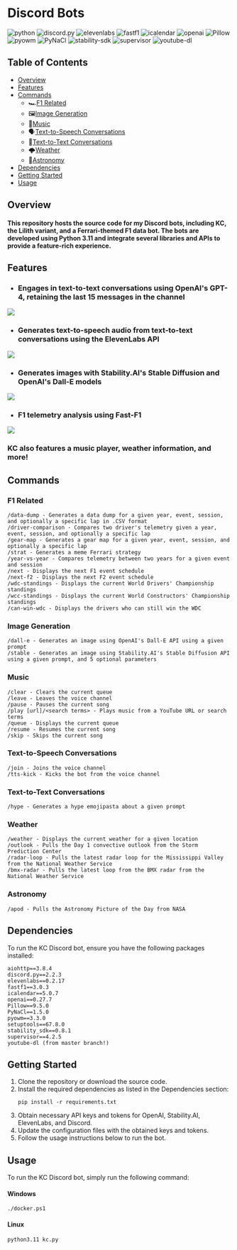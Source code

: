 # Discord Bots
![python](https://img.shields.io/badge/Python-3.11-blue)
![discord.py](https://img.shields.io/badge/discord.py-2.2.3-blue)
![elevenlabs](https://img.shields.io/badge/elevenlabs-0.2.17-blue)
![fastf1](https://img.shields.io/badge/fastf1-3.0.3-blue)
![icalendar](https://img.shields.io/badge/icalendar-5.0.7-blue)
![openai](https://img.shields.io/badge/openai-0.27.7-blue)
![Pillow](https://img.shields.io/badge/Pillow-9.5.0-blue)
![pyowm](https://img.shields.io/badge/pyowm-3.3.0-blue)
![PyNaCl](https://img.shields.io/badge/PyNaCl-1.5.0-blue)
![stability-sdk](https://img.shields.io/badge/stability_sdk-0.7.0-blue)
![supervisor](https://img.shields.io/badge/supervisor-4.2.5-blue)
![youtube-dl](https://img.shields.io/badge/youtube--dl-master-blue)

## Table of Contents
- [Overview](#overview)
- [Features](#features)
- [Commands](#commands)
  - 🏎️[F1 Related](#f1-related)
  - 🖼️[Image Generation](#image-generation)
  - 🎵[Music](#music)
  - 🗣️[Text-to-Speech Conversations](#text-to-speech-conversations)
  - 💬[Text-to-Text Conversations](#text-to-text-conversations)
  - 🌩️[Weather](#weather)
  - 🔭[Astronomy](#astronomy)
- [Dependencies](#dependencies)
- [Getting Started](#getting-started)
- [Usage](#usage)

## Overview
#### This repository hosts the source code for my Discord bots, including KC, the Lilith variant, and a Ferrari-themed F1 data bot. The bots are developed using Python 3.11 and integrate several libraries and APIs to provide a feature-rich experience.

## Features

- ### Engages in text-to-text conversations using OpenAI's GPT-4, retaining the last 15 messages in the channel
![](./images/ttt-generation.png)

- ### Generates text-to-speech audio from text-to-text conversations using the ElevenLabs API
![](./images/tts-generation.png)

- ### Generates images with Stability.AI's Stable Diffusion and OpenAI's Dall-E models
![](./images/image-generation.png)

- ### F1 telemetry analysis using Fast-F1
![](./images/telemetry-analysis.png)

### KC also features a music player, weather information, and more!

## Commands
### F1 Related
```
/data-dump - Generates a data dump for a given year, event, session, and optionally a specific lap in .CSV format
/driver-comparison - Compares two driver's telemetry given a year, event, session, and optionally a specific lap
/gear-map - Generates a gear map for a given year, event, session, and optionally a specific lap
/strat - Generates a meme Ferrari strategy
/year-vs-year - Compares telemetry between two years for a given event and session
/next - Displays the next F1 event schedule
/next-f2 - Displays the next F2 event schedule
/wdc-standings - Displays the current World Drivers' Championship standings
/wcc-standings - Displays the current World Constructors' Championship standings
/can-win-wdc - Displays the drivers who can still win the WDC
```
### Image Generation
```
/dall-e - Generates an image using OpenAI's Dall-E API using a given prompt
/stable - Generates an image using Stability.AI's Stable Diffusion API using a given prompt, and 5 optional parameters
```
### Music
```
/clear - Clears the current queue
/leave - Leaves the voice channel
/pause - Pauses the current song
/play [url]/<search terms> - Plays music from a YouTube URL or search terms
/queue - Displays the current queue
/resume - Resumes the current song
/skip - Skips the current song
```
### Text-to-Speech Conversations
```
/join - Joins the voice channel
/tts-kick - Kicks the bot from the voice channel
```
### Text-to-Text Conversations
```
/hype - Generates a hype emojipasta about a given prompt
```
### Weather
```
/weather - Displays the current weather for a given location
/outlook - Pulls the Day 1 convective outlook from the Storm Prediction Center
/radar-loop - Pulls the latest radar loop for the Mississippi Valley from the National Weather Service
/bmx-radar - Pulls the latest loop from the BMX radar from the National Weather Service
```
### Astronomy
```
/apod - Pulls the Astronomy Picture of the Day from NASA
```


## Dependencies
To run the KC Discord bot, ensure you have the following packages installed:

```
aiohttp==3.8.4
discord.py==2.2.3
elevenlabs==0.2.17
fastf1==3.0.3
icalendar==5.0.7
openai==0.27.7
Pillow==9.5.0
PyNaCl==1.5.0
pyowm==3.3.0
setuptools==67.8.0
stability_sdk==0.8.1
supervisor==4.2.5
youtube-dl (from master branch!)
```

## Getting Started
1. Clone the repository or download the source code.
2. Install the required dependencies as listed in the Dependencies section:
    ```
    pip install -r requirements.txt
    ```
3. Obtain necessary API keys and tokens for OpenAI, Stability.AI, ElevenLabs, and Discord.
4. Update the configuration files with the obtained keys and tokens.
5. Follow the usage instructions below to run the bot.

## Usage
To run the KC Discord bot, simply run the following command:
#### Windows
```
./docker.ps1
```
#### Linux
```
python3.11 kc.py
```
